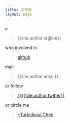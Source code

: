 ```yaml
---
title: 关于我
layout: page
---
```


a

> {{site.author.tagline}}

who involved in

> [github](https://github.com/{{site.author.github}})

mail

> {{site.author.email}}

or follow

> [@{{site.author.twitter}}](https://twitter.com/{{site.author.twitter}})

or circle me
> [+Turbidsoul Chen](http://google.com/+TurbidsoulChen)


<div id='gpluscomments'></div>
<script src='https://apis.google.com/js/plusone.js' type='text/javascript'></script>
<script>
    gapi.comments.render('gpluscomments', {href: '{{site.production_url}}about.html', first_party_property: 'BLOGGER', view_type: 'FILTERED_POSTMOD'})
</script>